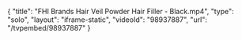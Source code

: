 {
    "title": "FHI Brands Hair Veil Powder Hair Filler - Black.mp4",
    "type": "solo",
    "layout": "iframe-static",
    "videoId": "98937887",
    "url": "\/tvpembed\/98937887"
}